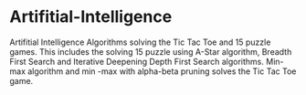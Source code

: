 # Artifitial-Intelligence
Artifitial Intelligence Algorithms solving the Tic Tac Toe and 15 puzzle games. This includes the solving 15 puzzle using A-Star algorithm, Breadth First Search and Iterative Deepening Depth First Search algorithms. Min-max algorithm and min -max with alpha-beta pruning solves the Tic Tac Toe game.
